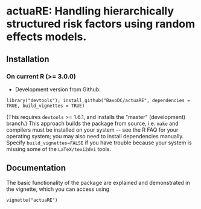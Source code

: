 actuaRE: Handling hierarchically structured risk factors using random effects models.
====

## Installation

### On current R (>= 3.0.0)
* Development version from Github:
```
library("devtools"); install_github("BavoDC/actuaRE", dependencies = TRUE, build_vignettes = TRUE)
```
(This requires `devtools` >= 1.6.1, and installs the "master" (development) branch.)
This approach builds the package from source, i.e. `make` and compilers must be installed on your system -- see the R FAQ for your operating system; you may also need to install dependencies manually. Specify `build_vignettes=FALSE` if you have trouble because your system is missing some of the `LaTeX/texi2dvi` tools.

## Documentation
The basic functionality of the package are explained and demonstrated in the vignette, which you can access using
```
vignette("actuaRE")